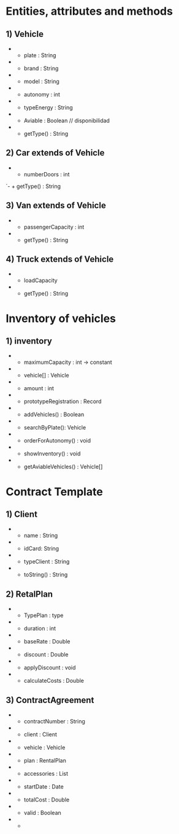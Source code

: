 # Entities, attributes and  methods

## 1) Vehicle
- - plate : String 
- - brand : String 
- - model : String
- - autonomy : int
- - typeEnergy : String
- - Aviable : Boolean // disponibilidad 

- + getType() : String 

## 2) Car extends of Vehicle
- - numberDoors : int 

`- + getType() : String

## 3) Van  extends of Vehicle
- - passengerCapacity : int 

- + getType() : String

## 4) Truck extends of Vehicle
- - loadCapacity

- + getType() : String

# Inventory of vehicles

## 1) inventory
- - maximumCapacity : int -> constant
- - vehicle[] : Vehicle
- - amount : int
- - prototypeRegistration : Record
- + addVehicles() : Boolean
- + searchByPlate(): Vehicle
- + orderForAutonomy() : void
- + showInventory() : void
- + getAviableVehicles() : Vehicle[]


# Contract Template

## 1) Client
- - name : String
- - idCard: String 
- - typeClient : String
- + toString() : String

## 2) RetalPlan
- - TypePlan : type
- - duration : int 
- - baseRate : Double
- - discount : Double
- + applyDiscount : void
- + calculateCosts : Double

## 3) ContractAgreement
- - contractNumber : String
- - client : Client
- - vehicle : Vehicle
- - plan : RentalPlan
- - accessories : List<String>
- - startDate : Date
- - totalCost : Double
- - valid : Boolean
- + 